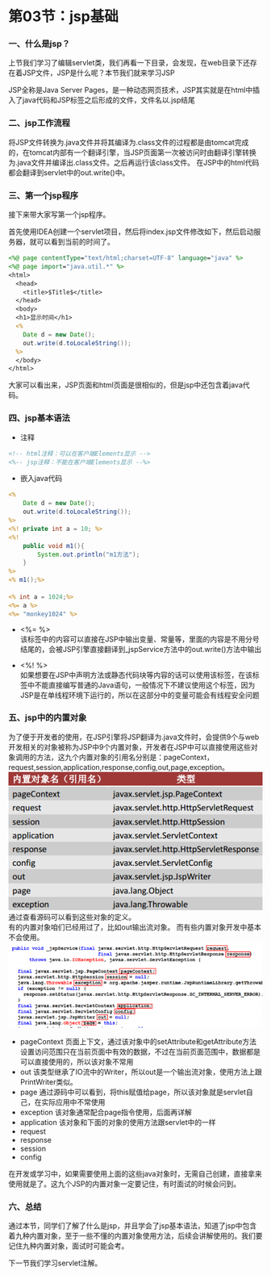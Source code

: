 # 第03节：jsp基础

### 一、什么是jsp？

上节我们学习了编辑servlet类，我们再看一下目录，会发现，在web目录下还存在着JSP文件，JSP是什么呢？本节我们就来学习JSP  

JSP全称是Java Server Pages，是一种动态网页技术，JSP其实就是在html中插入了java代码和JSP标签之后形成的文件，文件名以.jsp结尾

### 二、jsp工作流程

将JSP文件转换为.java文件并将其编译为.class文件的过程都是由tomcat完成的，在tomcat内部有一个翻译引擎，当JSP页面第一次被访问时由翻译引擎转换为.java文件并编译出.class文件。之后再运行该class文件。
在JSP中的html代码都会翻译到servlet中的out.write()中。

### 三、第一个jsp程序

接下来带大家写第一个jsp程序。

首先使用IDEA创建一个servlet项目，然后将index.jsp文件修改如下，然后启动服务器，就可以看到当前的时间了。

``` jsp
<%@ page contentType="text/html;charset=UTF-8" language="java" %>
<%@ page import="java.util.*" %>
<html>
  <head>
    <title>$Title$</title>
  </head>
  <body>
  <h1>显示时间</h1>
  <%
    Date d = new Date();
    out.write(d.toLocaleString());
  %>
  </body>
</html>
```

大家可以看出来，JSP页面和html页面是很相似的，但是jsp中还包含着java代码。

### 四、jsp基本语法

* 注释

``` jsp
<!-- html注释：可以在客户端Elements显示 -->
<%-- jsp注释：不能在客户端Elements显示 --%>
```

* 嵌入java代码

``` jsp
<%
    Date d = new Date();
    out.write(d.toLocaleString());
%>
<%! private int a = 10; %>
<%!
    public void m1(){
        System.out.println("m1方法");
    }
%>
<% m1();%>

<% int a = 1024;%>
<%= a %>
<%= "monkey1024" %>
```

* <%= %>  
该标签中的内容可以直接在JSP中输出变量、常量等，里面的内容是不用分号结尾的，会被JSP引擎直接翻译到_jspService方法中的out.write()方法中输出  

* <%! %>  
如果想要在JSP中声明方法或静态代码块等内容的话可以使用该标签，在该标签中不能直接编写普通的Java语句，一般情况下不建议使用这个标签，因为JSP是在单线程环境下运行的，所以在这部分中的变量可能会有线程安全问题

### 五、jsp中的内置对象

为了便于开发者的使用，在JSP引擎将JSP翻译为.java文件时，会提供9个与web开发相关的对象被称为JSP中9个内置对象，开发者在JSP中可以直接使用这些对象调用的方法，这九个内置对象的引用名分别是：pageContext，request,session,application,response,config,out,page,exception。  
![dx](../images/1203_dx.png)  
通过查看源码可以看到这些对象的定义。  
有的内置对象咱们已经用过了，比如out输出流对象。
而有些内置对象开发中基本不会使用。
![dx](../images/1203_ym.png)  

* pageContext
页面上下文，通过该对象中的setAttribute和getAttribute方法设置访问范围只在当前页面中有效的数据，不过在当前页面范围中，数据都是可以直接使用的，所以该对象不常用
* out
该类型继承了IO流中的Writer，所以out是一个输出流对象，使用方法上跟PrintWriter类似。
* page
通过源码中可以看到，将this赋值给page，所以该对象就是servlet自己，在实际应用中不常使用
* exception
该对象通常配合page指令使用，后面再详解
* application
该对象和下面的对象的使用方法跟servlet中的一样
* request
* response
* session
* config
  
在开发或学习中，如果需要使用上面的这些java对象时，无需自己创建，直接拿来使用就是了。这九个JSP的内置对象一定要记住，有时面试的时候会问到。

<!-- 在jsp技术中，有些变量是需要声明之后才能应用的，而有些变量不需要在jsp的脚本语言里声明就能够使用的，被称为jsp页面的内置对象，内置对象有request、response、session、application；下面逐个进行介绍。   -->

<!-- 一、request对象  

顾名思义，request是处理请求信息的对象；用户和服务器之间进行交互是通过遵守“http协议”进行的，“http协议”又叫“请求与响应”协议，当用户通过在浏览器地址栏里输入服务器的地址和页面的名字来请求该页面时，就向服务器发送了一个请求，这个请求里包含了客户的请求信息，被封装在request对象里，通过request对象的响应方法来调取信息；  

（1）、request对象获取用户的提交信息  

当用户用form表单向服务器提交信息时，该信息会被tomcat封装在request对象里；request通过getRequest()方法来获取这些信息，getRequest（）也是request对象许多方法中最常用的方法，下面用例子来进行说明：  

``` jsp
<%@ page contentType="text/html;charset=UTF-8" language="java" %>
<%@ page import="java.util.*" %>
<!DOCTYPE html PUBLIC"-//W3C//DTD HTML 4.01 Transitional//EN""http://www.w3.org/TR/htm14/loose.dtd">
<html>
<head>
  <meta http-equiv="Content-Type" content="text/html; charset=UTF -8">
  <title>Insert title here</title>
</head>
<body>
<form action="" method="get" name="form1">
  <input type="text" name="text1" size="30">
  <input type="submit" name="sub1"value="提交">
</form>
<%String str1=request.getParameter("text1");
  try {
    double m = Double.parseDouble(str1);
    double n = Math.sqrt(m);
    out.println(str1 + "的平方跟是：" + n);
  }catch(Exception e){out.println( "请排入一个要计算开方的整数");}
%>
</body>
</html>
```
![n](../images/1203_inp.jpg)  
注意:此处代码的第18行必须加入异常处理，因为当第一次打开页面时变量str1为空值，此时不能作类型转换。  

*  getProtocol():获取请求使用的通信协议；
*  getServletPath():获取请求的jsp页面所在的目录；
*  getContentLength():获取http请求的长度；
*  getmethod():获取表单提交信息的方式；
*  getHeader(String s):获取请求中头的一个值；
*  getHeaderNames():获取头名字的一个枚举；
*  getRemoteAddr():获取客户的IP地址；
*  getRemoteHost():获取客户机的名称（如果获取不到就获取IP地址）；
*  getServerName():获取服务器的名称；
*  getServerPort():获取服务器的端口号；
*  getParameterNames():获取表单提交的信息体部分中name参数值的一个枚举；

二、response对象  

和request对象相对应的是response对象，这个对象用来设置服务器对用户的回应信息；  

（1）改变contentType属性的值

在page指令中，contentType属性只能被赋值一次，但在动态的回应用户这方面是极不方便的，而通过response对象的setContentType（String s）方法就可以实现这一点，其中s可以取值为text/html,text/plain,image/gif,image/jpeg,image/x-xbitmap,image/pjpeg,application/x-shockwave-flash,application/vnd.ms-powerpoint,application/vnd.ms-excel,application/msword等，实例如下：
 -->

### 六、总结

通过本节，同学们了解了什么是jsp，并且学会了jsp基本语法，知道了jsp中包含着九种内置对象，至于一些不懂的内置对象使用方法，后续会讲解使用的。我们要记住九种内置对象，面试时可能会考。  

下一节我们学习servlet注解。